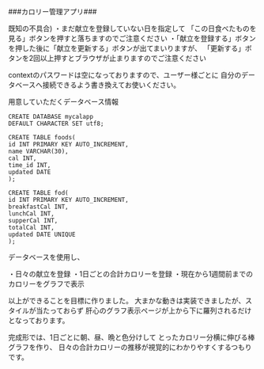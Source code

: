 ###カロリー管理アプリ### 

既知の不具合)
・まだ献立を登録していない日を指定して
「この日食べたものを見る」ボタンを押すと落ちますのでご注意ください
・「献立を登録する」ボタンを押した後に「献立を更新する」ボタンが出てまいりますが、 
「更新する」ボタンを2回以上押すとブラウザが止まりますのでご注意ください 

contextのパスワードは空になっておりますので、ユーザー様ごとに
自分のデータベースへ接続できるよう書き換えてお使いください。

用意していただくデータベース情報
```
CREATE DATABASE mycalapp
DEFAULT CHARACTER SET utf8;
```
```
CREATE TABLE foods(
id INT PRIMARY KEY AUTO_INCREMENT,
name VARCHAR(30),
cal INT,
time_id INT,
updated DATE
);
```
```
CREATE TABLE fod(
id INT PRIMARY KEY AUTO_INCREMENT,
breakfastCal INT,
lunchCal INT,
supperCal INT,
totalCal INT,
updated DATE UNIQUE
);
```

データベースを使用し、 

・日々の献立を登録 
・1日ごとの合計カロリーを登録 
・現在から1週間前までのカロリーをグラフで表示 

以上ができることを目標に作りました。 
大まかな動きは実装できましたが、スタイルが当たっておらず 
肝心のグラフ表示ページが上から下に羅列されるだけとなっております。 

完成形では、1日ごとに朝、昼、晩と色分けして 
とったカロリー分横に伸びる棒グラフを作り、 
日々の合計カロリーの推移が視覚的にわかりやすくするつもりです。 
